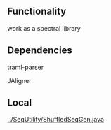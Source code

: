 ## Functionality

work as a spectral library

## Dependencies

traml-parser


JAligner

## Local 

[../SeqUtility/ShuffledSeqGen.java](../SeqUtility/ShuffledSeqGen.java)